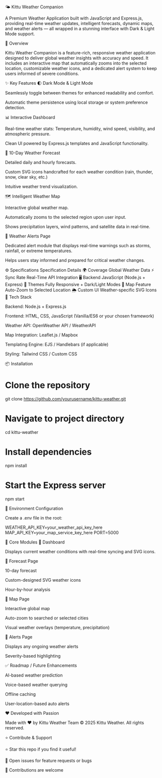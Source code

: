 🌤️ Kittu Weather Companion

A Premium Weather Application built with JavaScript and Express.js, providing real-time weather updates, intelligent forecasts, dynamic maps, and weather alerts — all wrapped in a stunning interface with Dark & Light Mode support.

🚀 Overview

Kittu Weather Companion is a feature-rich, responsive weather application designed to deliver global weather insights with accuracy and speed. It includes an interactive map that automatically zooms into the selected location, customizable weather icons, and a dedicated alert system to keep users informed of severe conditions.

✨ Key Features
🌓 Dark Mode & Light Mode

Seamlessly toggle between themes for enhanced readability and comfort.

Automatic theme persistence using local storage or system preference detection.

📊 Interactive Dashboard

Real-time weather stats: Temperature, humidity, wind speed, visibility, and atmospheric pressure.

Clean UI powered by Express.js templates and JavaScript functionality.

📅 10-Day Weather Forecast

Detailed daily and hourly forecasts.

Custom SVG icons handcrafted for each weather condition (rain, thunder, snow, clear sky, etc.)

Intuitive weather trend visualization.

🗺️ Intelligent Weather Map

Interactive global weather map.

Automatically zooms to the selected region upon user input.

Shows precipitation layers, wind patterns, and satellite data in real-time.

🚨 Weather Alerts Page

Dedicated alert module that displays real-time warnings such as storms, rainfall, or extreme temperatures.

Helps users stay informed and prepared for critical weather changes.

⚙️ Specifications
Specification	Details
🌍 Coverage	Global Weather Data
⚡ Sync Rate	Real-Time API Integration
🖥️ Backend	JavaScript (Node.js + Express)
🎨 Themes	Fully Responsive + Dark/Light Modes
📡 Map Feature	Auto-Zoom to Selected Location
🌦️ Custom UI	Weather-specific SVG Icons
🧠 Tech Stack

Backend: Node.js + Express.js

Frontend: HTML, CSS, JavaScript (Vanilla/ES6 or your chosen framework)

Weather API: OpenWeather API / WeatherAPI

Map Integration: Leaflet.js / Mapbox

Templating Engine: EJS / Handlebars (if applicable)

Styling: Tailwind CSS / Custom CSS

📦 Installation
# Clone the repository
git clone https://github.com/yourusername/kittu-weather.git

# Navigate to project directory
cd kittu-weather

# Install dependencies
npm install

# Start the Express server
npm start

🔧 Environment Configuration

Create a .env file in the root:

WEATHER_API_KEY=your_weather_api_key_here
MAP_API_KEY=your_map_service_key_here
PORT=5000

📸 Core Modules
🔹 Dashboard

Displays current weather conditions with real-time syncing and SVG icons.

🔹 Forecast Page

10-day forecast

Custom-designed SVG weather icons

Hour-by-hour analysis

🔹 Map Page

Interactive global map

Auto-zoom to searched or selected cities

Visual weather overlays (temperature, precipitation)

🔹 Alerts Page

Displays any ongoing weather alerts

Severity-based highlighting

✅ Roadmap / Future Enhancements

AI-based weather prediction

Voice-based weather querying

Offline caching

User-location-based auto alerts

❤️ Developed with Passion

Made with ❤️ by Kittu Weather Team
© 2025 Kittu Weather. All rights reserved.

⭐ Contribute & Support

⭐ Star this repo if you find it useful!

💬 Open issues for feature requests or bugs

🤝 Contributions are welcome
